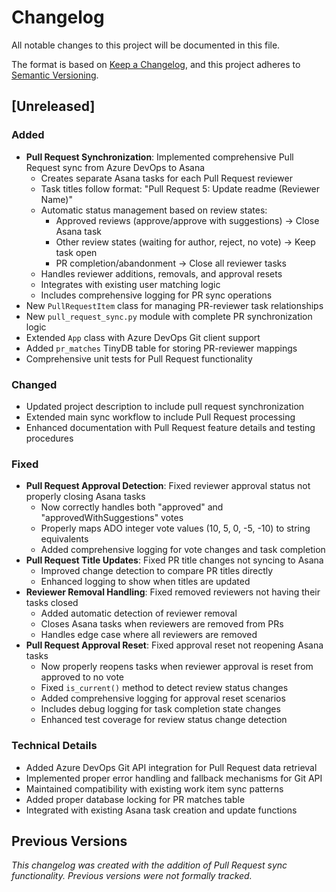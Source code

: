 # Changelog

All notable changes to this project will be documented in this file.

The format is based on [Keep a Changelog](https://keepachangelog.com/en/1.0.0/),
and this project adheres to [Semantic Versioning](https://semver.org/spec/v2.0.0.html).

## [Unreleased]

### Added

- **Pull Request Synchronization**: Implemented comprehensive Pull Request sync from Azure DevOps to Asana
  - Creates separate Asana tasks for each Pull Request reviewer
  - Task titles follow format: "Pull Request 5: Update readme (Reviewer Name)"
  - Automatic status management based on review states:
    - Approved reviews (approve/approve with suggestions) → Close Asana task
    - Other review states (waiting for author, reject, no vote) → Keep task open
    - PR completion/abandonment → Close all reviewer tasks
  - Handles reviewer additions, removals, and approval resets
  - Integrates with existing user matching logic
  - Includes comprehensive logging for PR sync operations
- New `PullRequestItem` class for managing PR-reviewer task relationships
- New `pull_request_sync.py` module with complete PR synchronization logic
- Extended `App` class with Azure DevOps Git client support
- Added `pr_matches` TinyDB table for storing PR-reviewer mappings
- Comprehensive unit tests for Pull Request functionality

### Changed

- Updated project description to include pull request synchronization
- Extended main sync workflow to include Pull Request processing
- Enhanced documentation with Pull Request feature details and testing procedures

### Fixed

- **Pull Request Approval Detection**: Fixed reviewer approval status not properly closing Asana tasks
  - Now correctly handles both "approved" and "approvedWithSuggestions" votes
  - Properly maps ADO integer vote values (10, 5, 0, -5, -10) to string equivalents
  - Added comprehensive logging for vote changes and task completion
- **Pull Request Title Updates**: Fixed PR title changes not syncing to Asana
  - Improved change detection to compare PR titles directly
  - Enhanced logging to show when titles are updated
- **Reviewer Removal Handling**: Fixed removed reviewers not having their tasks closed
  - Added automatic detection of reviewer removal
  - Closes Asana tasks when reviewers are removed from PRs
  - Handles edge case where all reviewers are removed
- **Pull Request Approval Reset**: Fixed approval reset not reopening Asana tasks
  - Now properly reopens tasks when reviewer approval is reset from approved to no vote
  - Fixed `is_current()` method to detect review status changes
  - Added comprehensive logging for approval reset scenarios
  - Includes debug logging for task completion state changes
  - Enhanced test coverage for review status change detection

### Technical Details

- Added Azure DevOps Git API integration for Pull Request data retrieval
- Implemented proper error handling and fallback mechanisms for Git API
- Maintained compatibility with existing work item sync patterns
- Added proper database locking for PR matches table
- Integrated with existing Asana task creation and update functions

## Previous Versions

_This changelog was created with the addition of Pull Request sync functionality. Previous versions were not formally tracked._
